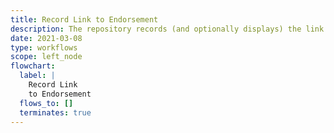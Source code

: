 ```yaml
---
title: Record Link to Endorsement
description: The repository records (and optionally displays) the link to the endorsement
date: 2021-03-08
type: workflows
scope: left_node
flowchart:
  label: |
    Record Link
    to Endorsement
  flows_to: []
  terminates: true
---
```


